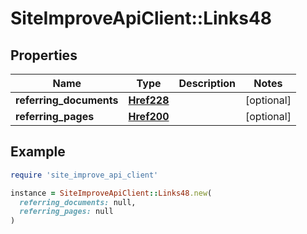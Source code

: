 # SiteImproveApiClient::Links48

## Properties

| Name | Type | Description | Notes |
| ---- | ---- | ----------- | ----- |
| **referring_documents** | [**Href228**](Href228.md) |  | [optional] |
| **referring_pages** | [**Href200**](Href200.md) |  | [optional] |

## Example

```ruby
require 'site_improve_api_client'

instance = SiteImproveApiClient::Links48.new(
  referring_documents: null,
  referring_pages: null
)
```

